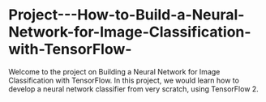 # Project---How-to-Build-a-Neural-Network-for-Image-Classification-with-TensorFlow-
Welcome to the project on Building a Neural Network for Image Classification with TensorFlow. In this project, we would learn how to develop a neural network classifier from very scratch, using TensorFlow 2.
